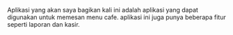 Aplikasi yang akan saya bagikan kali ini adalah aplikasi yang dapat digunakan untuk memesan menu cafe.
aplikasi ini juga punya beberapa fitur seperti laporan dan kasir.
